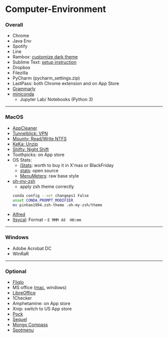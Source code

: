 # Computer-Environment

### Overall

* Chrome
* Java Env
* Spotify
* Line
* Rambox: [customize dark theme](https://github.com/pinhao1994/Computer-Environment/blob/master/Rambox)
* Sublime Text: [setup instruction](https://github.com/pinhao1994/Computer-Environment/blob/master/sublime-text.md)
* Dropbox
* Filezilla
* PyCharm (pycharm_settings.zip)
* LastPass: both Chrome extension and on App Store
* [Grammarly](https://app.grammarly.com)
* [miniconda](https://docs.conda.io/en/latest/miniconda.html)
  * Jupyter Lab/ Notebooks (Python 3)

---

### MacOS

* [AppCleaner](https://freemacsoft.net/appcleaner/)
* [Tunnelblick: VPN](https://tunnelblick.net/)
* [Mounty: Read/Write NTFS](https://mac.filehorse.com/download-mounty/)
* [KeKa: Unzip](https://www.keka.io/en/)
* [Shifty: Night Shift](https://shifty.natethompson.io/en/)
* Toothpicks: on App store
* OS Stats: 
  * [iStats](https://drive.google.com/file/d/1W7xyxoxytAIETmN7_25QXMbplDhBYAH9/view?usp=sharing): worth to buy it in X'mas or BlackFriday
  * [stats](https://github.com/exelban/stats): open source
  * [MenuMeters](https://member.ipmu.jp/yuji.tachikawa/MenuMetersElCapitan/): raw base style
* [oh-my-zsh](https://0n3z3r0n3.medium.com/oh-my-zsh-configuration-guide-for-macos-terminal-3ee6003b09d5)
  * apply zsh theme correctly
  ```bash
  conda config --set changeps1 False
  unset CONDA_PROMPT_MODIFIER
  mv pinhao1994.zsh-theme .oh-my-zsh/theme
  ```
* [Alfred](https://www.alfredapp.com/)
* [Itsycal](https://www.mowglii.com/itsycal/): Format - `E MMM dd  HH:mm`
  
---

### Windows
  * Adobe Acrobat DC
  * WinRaR

---

### Optional
  * [Fliqlo](https://fliqlo.com/)
  * MS office ([mac](https://drive.google.com/file/d/12FGjwn0kZY4fOZfkbsC_TfjWjPri1ohu/view?usp=sharing), windows)
  * [LibreOffice](https://www.libreoffice.org/) 
  * 1Checker
  * Amphetamine: on App store
  * Xnip: switch to US App store
  * [Pock](https://pock.dev/)
  * [Sequel](http://www.sequelpro.com/)
  * [Mongo Compass](https://www.mongodb.com/try/download/compass)
  * [Spotmenu](https://kmikiy.github.io/SpotMenu/)